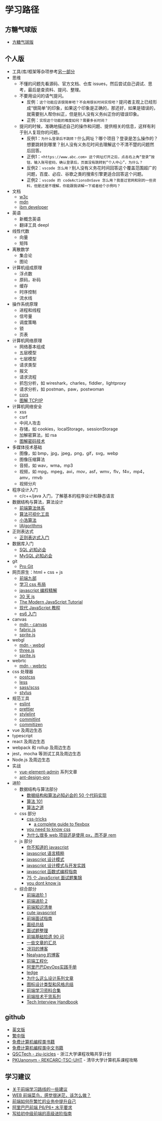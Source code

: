 # 学习路径

## 方糖气球版

- [方糖气球版](https://ftqq.com/fangtang-fullstack/)

## 个人版

- 工具/库/框架等杂项参考[另一部分](../misc/README.md)
- 思维
  - 不懂的问题先看源码、官方文档、仓库 issues，然后尝试自己调试、思考，最后是查资料、提问、整理。
  - 不要用设问的语气提问。
    - 反例：`这个功能应该很简单吧？不会用很长时间实现吧？`提问者主观上已经形成“很简单”的印象，如果这个印象是正确的，那还好，如果是错误的，就需要别人帮你纠正，但是别人没有义务纠正你的错误印象。
    - 正例：`实现这个功能的难度如何？需要多长时间？`
  - 提问的时候，准确地描述自己的操作和问题、提供相关的信息，这样有利于别人复现你的问题。
    - 反例1：`为什么登录后不跳转？`什么网址？哪个项目？登录是怎么操作的？想要跳转到哪里？别人没有义务花时间去理解这个不清不楚的问题然后回答。
    - 正例1：`<https://www.abc.com> 这个网址打开之后，点击右上角“登录”按钮，输入账号密码，确认登录后，页面没有跳转到“个人中心”，为什么？`
    - 反例2：`vscode 怎么用？`别人没有义务花时间回答这个覆盖范围超广的问题，百度、必应、谷歌之类的搜索引擎更适合回答这个问题。
    - 正例2：`vscode 的 codeActionsOnSave 怎么用？我查过官网和别的一些资料，但是还是不理解，你能跟我讲解一下或者给个示例吗？`
- 文档
  - [w3c](https://www.w3.org/)
  - [mdn](https://developer.mozilla.org/)
  - [ibm developer](https://www.ibm.com/developerworks/cn/index.html)
- 英语
  - 新概念英语
  - 翻译工具 deepl
- 线性代数
  - 向量
  - 矩阵
- 离散数学
  - 集合论
  - 图论
- 计算机组成原理
  - 浮点数
  - 原码，补码
  - 缓存
  - 时序控制
  - 流水线
- 操作系统原理
  - 进程和线程
  - 信号量
  - 调度策略
  - 锁
  - 页表
- 计算机网络原理
  - 网络基本组成
  - 五层模型
  - 七层模型
  - 请求类型
  - 报文
  - 请求流程
  - 抓包分析，如 wireshark，charles，fiddler，lightproxy
  - 请求分析，如 postman，paw，postwoman
  - [cors](http://www.ruanyifeng.com/blog/2016/04/cors.html)
  - [图解 TCP/IP](https://book.douban.com/subject/24737674/)
- 计算机网络安全
  - xss
  - csrf
  - 中间人攻击
  - 存储，如 cookies，localStorage，sessionStorage
  - 加解密算法，如 rsa
  - [图解密码技术](https://book.douban.com/subject/26265544/)
- 多媒体技术基础
  - 图像，如 bmp，jpg，jpeg，png，gif，svg，webp
  - 图像压缩算法
  - 音频，如 wav，wma，mp3
  - 视频，如 mpg，mpeg，avi，mov，asf，wmv，flv，f4v，mp4，amv，rmvb
  - 视频分片
- 程序设计入门
  - c/c++/java 入门，了解基本的程序设计和静态语言
- 数据结构与算法，算法设计
  - [前端算法体系](https://github.com/sisterAn/JavaScript-Algorithms)
  - [算法可视化工具](https://github.com/algorithm-visualizer/algorithm-visualizer)
  - [小浩算法](https://www.geekxh.com/)
  - [IAlgorithms](https://ziyi2.github.io/algorithms/)
- 正则表达式
  - [正则表达式入门](http://www.cnblogs.com/deerchao/archive/2006/08/24/zhengzhe30fengzhongjiaocheng.html)
- 数据库入门
  - [SQL 必知必会](https://weread.qq.com/web/reader/95232130715c01b39521460)
  - [MySQL 必知必会](https://weread.qq.com/web/reader/929321f0715c01b5929bd3f)
- git
  - [Pro Git](https://git-scm.com/book/zh/v2)
- 网页原生：html + css + js
  - [前端九部](https://www.yuque.com/fe9/basic)
  - [学习 css 布局](http://zh.learnlayout.com/)
  - [javascript 编程精解](https://weread.qq.com/web/reader/14632cb071d2827314677c6kc81322c012c81e728d9d180)
  - [30 天 js](https://github.com/Asabeneh/30DaysOfJavaScript)
  - [The Modern JavaScript Tutorial](https://javascript.info/)
  - [现代 JavaScript 教程](https://zh.javascript.info/)
  - [es6 入门](http://es6.ruanyifeng.com/)
- canvas
  - [mdn - canvas](https://developer.mozilla.org/zh-CN/docs/Web/API/Canvas_API)
  - [fabric.js](https://github.com/fabricjs/fabric.js)
  - [sprite.js](https://github.com/spritejs/spritejs)
- webgl
  - [mdn - webgl](https://developer.mozilla.org/zh-CN/docs/Web/API/WebGL_API)
  - [three.js](https://threejs.org/)
  - [sprite.js](https://github.com/spritejs/spritejs)
- webrtc
  - [mdn - webrtc](https://developer.mozilla.org/zh-CN/docs/Glossary/WebRTC)
- css 处理器
  - [postcss](https://postcss.org/)
  - [less](http://lesscss.org/)
  - [sass/scss](https://sass-lang.com/)
  - [stylus](https://stylus-lang.com/)
- 规范工具
  - [eslint](https://eslint.org/)
  - [prettier](https://prettier.io/)
  - [stylelint](https://stylelint.io/)
  - [commitlint](https://commitlint.js.org/)
  - [commitizen](https://github.com/commitizen/cz-cli)
- vue 及周边生态
- typescript
- react 及周边生态
- webpack 和 rollup 及周边生态
- jest，mocha 等测试工具及周边生态
- Node.js 及周边生态
- 实战
  - [vue-element-admin](https://panjiachen.github.io/vue-element-admin-site/zh/guide/#%E5%89%8D%E5%BA%8F%E5%87%86%E5%A4%87) 系列文章
  - [ant-design-pro](https://ant-design-pro.gitee.io/index-cn)
- 进阶
  - 数据结构与算法部分
    - [数据结构和算法必知必会的 50 个代码实现](https://github.com/wangzheng0822/algo)
    - [算法 101](https://101.zoo.team/)
    - [算法之道](https://book.douban.com/subject/4249686/)
  - css 部分
    - [css-tricks](https://css-tricks.com/)
      - [a complete guide to flexbox](https://css-tricks.com/snippets/css/a-guide-to-flexbox/)
    - [you need to know css](https://github.com/l-hammer/You-need-to-know-css)
    - [为什么很多 web 项目还是使用 px，而不是 rem](https://www.zhihu.com/question/313971223/answer/628236155)
  - js 部分
    - [你不知道的 javascript](https://weread.qq.com/web/reader/8c632230715c01a18c683d8)
    - [javascript 语言精粹](https://book.douban.com/subject/3590768/)
    - [javascript 设计模式](https://book.douban.com/subject/3329540/)
    - [javascript 设计模式与开发实践](https://weread.qq.com/web/reader/6bf3215071a123016bf0b74)
    - [javascript 函数式编程指南](https://llh911001.gitbooks.io/mostly-adequate-guide-chinese/content/)
    - [75 个 JavaScript 面试题集锦](https://mp.weixin.qq.com/s/HoltfI8MdE2DIihaWT0RCQ)
    - [you dont know js](https://github.com/getify/You-Dont-Know-JS)
  - 综合部分
    - [前端进阶 1](https://yuchengkai.cn/home/)
    - [前端进阶 2](https://muyiy.cn/)
    - [前端知识清单](https://github.com/thedaviddias/Front-End-Checklist)
    - [cute javascript](http://js.pingan8787.com/)
    - [前端面试指南](https://github.com/azl397985856/fe-interview)
    - [面经总结](http://blog.poetries.top/FE-Interview-Questions/)
    - [面试题整理](https://mp.weixin.qq.com/s/9XoKz2CeQXBgCobEwMuanQ)
    - [前端基础拾遗 90 问](https://juejin.im/post/5e8b261ae51d4546c0382ab4)
    - [一些文章的汇总](https://github.com/Michael-lzg/my--article#readme)
    - [冴羽的博客](https://github.com/mqyqingfeng/Blog#readme)
    - [Nealyang 的博客](https://github.com/Nealyang/PersonalBlog#readme)
    - [前端工程化](https://github.com/fouber/blog)
    - [阿里巴巴DevOps实践手册](https://developer.aliyun.com/topic/download?id=205)
    - [ledge](https://devops.phodal.com/)
    - [为什么这么设计系列文章](https://draven.co/whys-the-design/)
    - [图标设计类型和风格总结](https://www.uisdc.com/icon-design-style)
    - [前端学习资料合集](https://github.com/fyuanfen/note)
    - [前端技术干货系列](https://mp.weixin.qq.com/s/G8b2SRG0FqI5taGwjH35aw)
    - [Tech Interview Handbook](https://yangshun.github.io/tech-interview-handbook/)

## github

- [英文版](https://roadmap.sh/)
- [繁中版](https://github.com/goodjack/developer-roadmap-chinese#readme)
- [免费计算机编程类书籍](https://github.com/EbookFoundation/free-programming-books/blob/master/free-programming-books-zh.md)
- [免费计算机编程类中文书籍](https://github.com/justjavac/free-programming-books-zh_CN)
- [QSCTech - zju-icicles](https://github.com/QSCTech/zju-icicles) - 浙江大学课程攻略共享计划
- [PKUanonym - REKCARC-TSC-UHT](https://github.com/PKUanonym/REKCARC-TSC-UHT) - 清华大学计算机系课程攻略

## 学习建议

- [关于前端学习路线的一些建议](https://mp.weixin.qq.com/s/ikVW2kks3wS5UdrUH9vDRQ)
- [WEB 前端菜鸟，感觉很迷茫，该怎么做？](https://mp.weixin.qq.com/s/8YQD3VlAPagMldww3e9S2A)
- [前端如何在繁忙的业务中提升自己](https://mp.weixin.qq.com/s/7VddgPmY8bdo9uBSdH7guA)
- [阿里巴巴前端 P6/P6+ 水平要求](https://www.zhihu.com/question/61281984/answer/1306626251)
- [写给初中级前端的高级进阶指南](https://mp.weixin.qq.com/s/0jtVxlh-toEmNbwJpIfAuA)

<Vssue />
